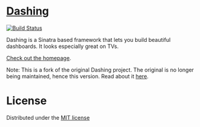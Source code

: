 # [Dashing](http://shopify.github.com/dashing)
[![Build Status](https://secure.travis-ci.org/Shopify/dashing.png?branch=master)](http://travis-ci.org/Shopify/dashing)

Dashing is a Sinatra based framework that lets you build beautiful dashboards. It looks especially great on TVs.

[Check out the homepage](http://shopify.github.com/dashing).

Note: This is a fork of the original Dashing project. The original is no longer being maintained, hence this version. Read about it [here](https://github.com/Shopify/dashing/issues/711).

# License
Distributed under the [MIT license](MIT-LICENSE)
